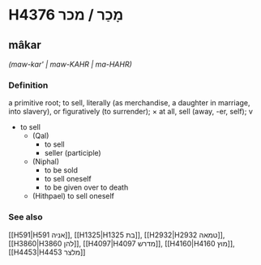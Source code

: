 # H4376 מָכַר / מכר

## mâkar

_(maw-kar' | maw-KAHR | ma-HAHR)_

### Definition

a primitive root; to sell, literally (as merchandise, a daughter in marriage, into slavery), or figuratively (to surrender); × at all, sell (away, -er, self); v

- to sell
  - (Qal)
    - to sell
    - seller (participle)
  - (Niphal)
    - to be sold
    - to sell oneself
    - to be given over to death
  - (Hithpael) to sell oneself

### See also

[[H591|H591 אניה]], [[H1325|H1325 בת]], [[H2932|H2932 טמאה]], [[H3860|H3860 להן]], [[H4097|H4097 מדרש]], [[H4160|H4160 מוץ]], [[H4453|H4453 מלצר]]
